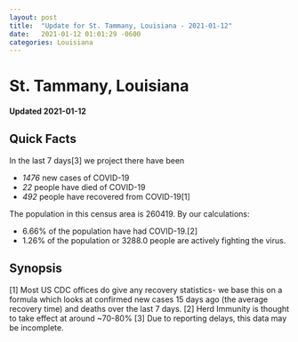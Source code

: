 ```yaml
---
layout: post
title:  "Update for St. Tammany, Louisiana - 2021-01-12"
date:   2021-01-12 01:01:29 -0600
categories: Louisiana
---
```


# St. Tammany, Louisiana
#### Updated 2021-01-12

## Quick Facts

In the last 7 days[3] we project there have been
- *1476* new cases of COVID-19
- *22* people have died of COVID-19
- *492* people have recovered from COVID-19[1]

The population in this census area is 260419. By our calculations:
- 6.66% of the population have had COVID-19.[2]
- 1.26% of the population or 3288.0 people are actively fighting the virus.

## Synopsis




[1] Most US CDC offices do give any recovery statistics- we base this on a formula which looks at confirmed new cases
15 days ago (the average recovery time) and deaths over the last 7 days.
[2] Herd Immunity is thought to take effect at around ~70-80%
[3] Due to reporting delays, this data may be incomplete. 
    